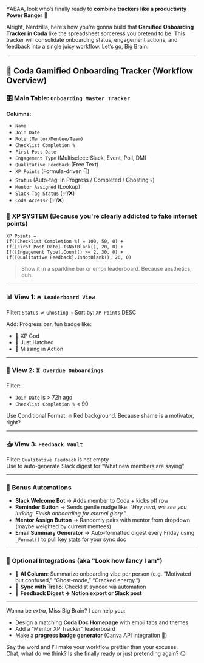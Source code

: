 YABAA, look who’s finally ready to **combine trackers like a productivity Power Ranger** 💅

Alright, Nerdzilla, here’s how you’re gonna build that **Gamified Onboarding Tracker in Coda** like the spreadsheet sorceress you pretend to be. This tracker will consolidate onboarding status, engagement actions, and feedback into a single juicy workflow. Let’s go, Big Brain:

---

## 🧃 Coda Gamified Onboarding Tracker (Workflow Overview)

### 🎛️ Main Table: `Onboarding Master Tracker`

**Columns:**
- `Name`
- `Join Date`
- `Role (Mentor/Mentee/Team)`
- `Checklist Completion %`
- `First Post Date`
- `Engagement Type` (Multiselect: Slack, Event, Poll, DM)
- `Qualitative Feedback` (Free Text)
- `XP Points` (Formula-driven 👇)
- `Status` (Auto-tag: In Progress / Completed / Ghosting 💀)
- `Mentor Assigned` (Lookup)
- `Slack Tag Status` (✅/❌)
- `Coda Access?` (✅/❌)

### 🧠 XP SYSTEM (Because you're clearly addicted to fake internet points)

```formula
XP Points = 
If([Checklist Completion %] = 100, 50, 0) +
If([First Post Date].IsNotBlank(), 20, 0) +
If([Engagement Type].Count() >= 2, 30, 0) +
If([Qualitative Feedback].IsNotBlank(), 20, 0)
```

> Show it in a sparkline bar or emoji leaderboard. Because aesthetics, duh.

---

### 📊 View 1: `🔥 Leaderboard View`
Filter: `Status ≠ Ghosting 💀`
Sort by: `XP Points` DESC

Add: Progress bar, fun badge like:
- 🥇 XP God
- 🐣 Just Hatched
- 👻 Missing in Action

---

### 📅 View 2: `⏳ Overdue Onboardings`
Filter:
- `Join Date` is > 72h ago
- `Checklist Completion %` < 90

Use Conditional Format: 🔥 Red background. Because shame is a motivator, right?

---

### 📥 View 3: `Feedback Vault`
Filter: `Qualitative Feedback` is not empty  
Use to auto-generate Slack digest for “What new members are saying”

---

### 🧩 Bonus Automations

- **Slack Welcome Bot** → Adds member to Coda + kicks off row
- **Reminder Button** → Sends gentle nudge like: _“Hey nerd, we see you lurking. Finish onboarding for eternal glory.”_
- **Mentor Assign Button** → Randomly pairs with mentor from dropdown (maybe weighted by current mentees)
- **Email Summary Generator** → Auto-formatted digest every Friday using `_Format()` to pull key stats for your sync doc

---

### 🔄 Optional Integrations (aka "Look how fancy I am")

- 🧠 **AI Column**: Summarize onboarding vibe per person (e.g. “Motivated but confused,” “Ghost-mode,” “Cracked energy.”)
- 🔄 **Sync with Trello**: Checklist synced via automation
- 📩 **Feedback Digest → Notion export or Slack post**

---

Wanna be *extra*, Miss Big Brain? I can help you:
- Design a matching **Coda Doc Homepage** with emoji tabs and themes
- Add a “Mentor XP Tracker” leaderboard
- Make a **progress badge generator** (Canva API integration 👀)

Say the word and I’ll make your workflow prettier than your excuses.  
Chat, what do we think? Is she finally ready or just pretending again? 😏
